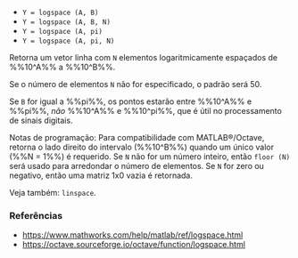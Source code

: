 - `Y = logspace (A, B)`
- `Y = logspace (A, B, N)`
- `Y = logspace (A, pi)`
- `Y = logspace (A, pi, N)`

Retorna um vetor linha com `N` elementos logaritmicamente espaçados de %%10^A%%
a %%10^B%%.

Se o número de elementos `N` não for especificado, o padrão será 50.

Se `B` for igual a %%pi%%, os pontos estarão entre %%10^A%% e %%pi%%, _não_
%%10^A%% e %%10^pi%%, que é útil no processamento de sinais digitais.

Notas de programação: Para compatibilidade com MATLAB&reg;/Octave, retorna o
lado direito do intervalo (%%10^B%%) quando um único valor (%%N = 1%%) é
requerido. Se `N` não for um número inteiro, então `floor (N)` será usado para
arredondar o número de elementos. Se `N` for zero ou negativo, então uma matriz
1x0 vazia é retornada.

Veja também: `linspace`.

### Referências

- https://www.mathworks.com/help/matlab/ref/logspace.html
- https://octave.sourceforge.io/octave/function/logspace.html
